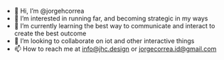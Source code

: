 - 👋 Hi, I’m @jorgehcorrea
- 👀 I’m interested in running far, and becoming strategic in my ways
- 🌱 I’m currently learning the best way to communicate and interact to create the best outcome
- 💞️ I’m looking to collaborate on iot and other interactive things
- 📫 How to reach me at info@jhc.design or jorgecorrea.id@gmail.com

<!---
jorgehcorrea/jorgehcorrea is a ✨ special ✨ repository because its `README.md` (this file) appears on your GitHub profile.
You can click the Preview link to take a look at your changes.
--->
